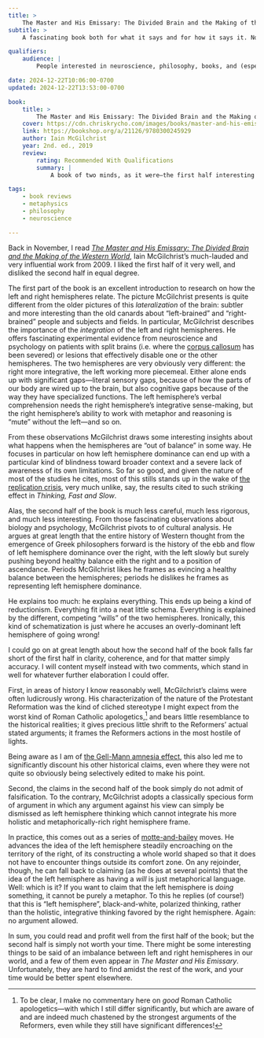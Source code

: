 ```yaml
---
title: >
    The Master and His Emissary: The Divided Brain and the Making of the Western World
subtitle: >
    A fascinating book both for what it says and for how it says it. Not, however, all that it is made out to be!

qualifiers:
    audience: |
        People interested in neuroscience, philosophy, books, and (especially) the intersection of the three; takes for granted a very small degree of background knowledge about neuroscience and philosophy.

date: 2024-12-22T10:06:00-0700
updated: 2024-12-22T13:53:00-0700

book:
    title: >
        The Master and His Emissary: The Divided Brain and the Making of the Western World
    cover: https://cdn.chriskrycho.com/images/books/master-and-his-emissary.jpg
    link: https://bookshop.org/a/21126/9780300245929
    author: Iain McGilchrist
    year: 2nd. ed., 2019
    review:
        rating: Recommended With Qualifications
        summary: |
            A book of two minds, as it were—the first half interesting and well worth your time, a fascinating look at what we know about the brain hemispheres; the second half an off-the-rails cultural history that goes far beyond the evidence.

tags:
    - book reviews
    - metaphysics
    - philosophy
    - neuroscience

---
```


Back in November, I read [<cite>The Master and His Emissary: The Divided Brain and the Making of the Western World</cite>]({{book.link}}), Iain McGilchrist’s much-lauded and very influential work from 2009. I liked the first half of it very well, and disliked the second half in equal degree.

The first part of the book is an excellent introduction to research on how the left and right hemispheres relate. The picture McGilchrist presents is quite different from the older pictures of this *lateralization* of the brain: subtler and more interesting than the old canards about “left-brained” and “right-brained” people and subjects and fields. In particular, McGilchrist describes the importance of the *integration* of the left and right hemispheres. He offers fascinating experimental evidence from neuroscience and psychology on patients with split brains (i.e. where the [corpus callosum](https://en.wikipedia.org/wiki/Corpus_callosum) has been severed) or lesions that effectively disable one or the other hemispheres. The two hemispheres are very obviously very different: the right more integrative, the left working more piecemeal. Either alone ends up with significant gaps—literal sensory gaps, because of how the parts of our body are wired up to the brain, but also cognitive gaps because of the way they have specialized functions. The left hemisphere’s verbal comprehension needs the right hemisphere’s integrative sense-making, but the right hemisphere’s ability to work with metaphor and reasoning is “mute” without the left—and so on.

From these observations McGilchrist draws some interesting insights about what happens when the hemispheres are “out of balance” in some way. He focuses in particular on how left hemisphere dominance can end up with a particular kind of blindness toward broader context and a severe lack of awareness of its own limitations. So far so good, and given the nature of most of the studies he cites, most of this stills stands up in the wake of [the replication crisis](https://en.wikipedia.org/wiki/Replication_crisis), very much unlike, say, the results cited to such striking effect in <cite>Thinking, Fast and Slow</cite>.

Alas, the second half of the book is much less careful, much less rigorous, and much less interesting. From those fascinating observations about biology and psychology, McGilchrist pivots to of cultural analysis. He argues at great length that the entire history of Western thought from the emergence of Greek philosophers forward is the history of the ebb and flow of left hemisphere dominance over the right, with the left slowly but surely pushing beyond healthy balance eith the right and to a position of ascendance. Periods McGilchrist likes he frames as evincing a healthy balance between the hemispheres; periods he dislikes he frames as representing left hemisphere dominance.

He explains too much: he explains everything. This ends up being a kind of reductionism. Everything fit into a neat little schema. Everything is explained by the different, competing “wills” of the two hemispheres. Ironically, this kind of schematization is just where he accuses an overly-dominant left hemisphere of going wrong!

I could go on at great length about how the second half of the book falls far short of the first half in clarity, coherence, and for that matter simply accuracy. I will content myself instead with two comments, which stand in well for whatever further elaboration I could offer.

First, in areas of history I know reasonably well, McGilchrist’s claims were often ludicrously wrong. His characterization of the nature of the Protestant Reformation was the kind of cliched stereotype I might expect from the worst kind of Roman Catholic apologetics,[^1] and bears little resemblance to the historical realities; it  gives precious little shrift to the Reformers’ actual stated arguments; it frames the Reformers actions in the most hostile of lights.

Being aware as I am of [the Gell-Mann amnesia effect](https://en.wikipedia.org/wiki/Michael_Crichton#Gell-Mann_amnesia_effect), this also led me to significantly discount his other historical claims, even where they were not quite so obviously being selectively edited to make his point.

Second, the claims in the second half of the book simply do not admit of falsification. To the contrary, McGilchrist adopts a classically specious form of argument in which any argument against his view can simply be dismissed as left hemisphere thinking which cannot integrate his more holistic and metaphorically-rich right hemisphere frame.

In practice, this comes out as a series of [motte-and-bailey](https://en.wikipedia.org/wiki/Motte-and-bailey_fallacy) moves. He advances the idea of the left hemisphere steadily encroaching on the territory of the right, of its constructing a whole world shaped so that it does not have to encounter things outside its comfort zone. On any rejoinder, though, he can fall back to claiming (as he does at several points) that the idea of the left hemisphere as having a *will* is just metaphorical language. Well: which is it? If you want to claim that the left hemisphere is *doing* something, it cannot be purely a metaphor. To this he replies (of course!) that this is “left hemisphere”, black-and-white, polarized thinking, rather than the holistic, integrative thinking favored by the right hemisphere. Again: no argument allowed.

In sum, you could read and profit well from the first half of the book; but the second half is simply not worth your time. There might be some interesting things to be said of an imbalance between left and right hemispheres in our world, and a few of them even appear in <cite>The Master and His Emissary</cite>. Unfortunately, they are hard to find amidst the rest of the work, and your time would be better spent elsewhere.

[^1]: To be clear, I make no commentary here on *good* Roman Catholic apologetics—with which I still differ significantly, but which are aware of and are indeed much chastened by the strongest arguments of the Reformers, even while they still have significant differences!

